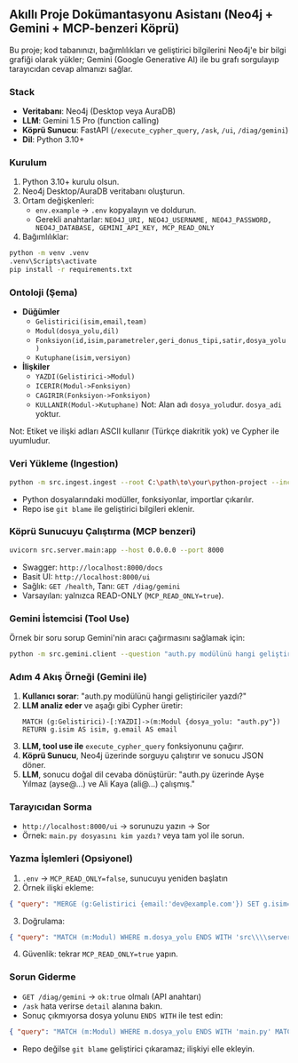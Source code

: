 ## Akıllı Proje Dokümantasyonu Asistanı (Neo4j + Gemini + MCP-benzeri Köprü)

Bu proje; kod tabanınızı, bağımlılıkları ve geliştirici bilgilerini Neo4j'e bir bilgi grafiği olarak yükler; Gemini (Google Generative AI) ile bu grafı sorgulayıp tarayıcıdan cevap almanızı sağlar.

### Stack
- **Veritabanı**: Neo4j (Desktop veya AuraDB)
- **LLM**: Gemini 1.5 Pro (function calling)
- **Köprü Sunucu**: FastAPI (`/execute_cypher_query`, `/ask`, `/ui`, `/diag/gemini`)
- **Dil**: Python 3.10+

### Kurulum
1) Python 3.10+ kurulu olsun.
2) Neo4j Desktop/AuraDB veritabanı oluşturun.
3) Ortam değişkenleri:
   - `env.example` → `.env` kopyalayın ve doldurun.
   - Gerekli anahtarlar: `NEO4J_URI, NEO4J_USERNAME, NEO4J_PASSWORD, NEO4J_DATABASE, GEMINI_API_KEY, MCP_READ_ONLY`
4) Bağımlılıklar:
```bash
python -m venv .venv
.venv\Scripts\activate
pip install -r requirements.txt
```

### Ontoloji (Şema)
- **Düğümler**
  - `Gelistirici(isim,email,team)`
  - `Modul(dosya_yolu,dil)`
  - `Fonksiyon(id,isim,parametreler,geri_donus_tipi,satir,dosya_yolu)`
  - `Kutuphane(isim,versiyon)`
- **İlişkiler**
  - `YAZDI(Gelistirici->Modul)`
  - `ICERIR(Modul->Fonksiyon)`
  - `CAGIRIR(Fonksiyon->Fonksiyon)`
  - `KULLANIR(Modul->Kutuphane)`
Not: Alan adı `dosya_yolu`dur. `dosya_adi` yoktur.

Not: Etiket ve ilişki adları ASCII kullanır (Türkçe diakritik yok) ve Cypher ile uyumludur.

### Veri Yükleme (Ingestion)
```bash
python -m src.ingest.ingest --root C:\path\to\your\python-project --include-dev true
```
- Python dosyalarındaki modüller, fonksiyonlar, importlar çıkarılır.
- Repo ise `git blame` ile geliştirici bilgileri eklenir.

### Köprü Sunucuyu Çalıştırma (MCP benzeri)
```bash
uvicorn src.server.main:app --host 0.0.0.0 --port 8000
```
- Swagger: `http://localhost:8000/docs`
- Basit UI: `http://localhost:8000/ui`
- Sağlık: `GET /health`, Tanı: `GET /diag/gemini`
- Varsayılan: yalnızca READ-ONLY (`MCP_READ_ONLY=true`).

### Gemini İstemcisi (Tool Use)
Örnek bir soru sorup Gemini'nin aracı çağırmasını sağlamak için:
```bash
python -m src.gemini.client --question "auth.py modülünü hangi geliştiriciler yazdı?" --server http://localhost:8000
```

### Adım 4 Akış Örneği (Gemini ile)
1. **Kullanıcı sorar**: "auth.py modülünü hangi geliştiriciler yazdı?"
2. **LLM analiz eder** ve aşağı gibi Cypher üretir:
   ```
   MATCH (g:Gelistirici)-[:YAZDI]->(m:Modul {dosya_yolu: "auth.py"})
   RETURN g.isim AS isim, g.email AS email
   ```
3. **LLM, tool use ile** `execute_cypher_query` fonksiyonunu çağırır.
4. **Köprü Sunucu**, Neo4j üzerinde sorguyu çalıştırır ve sonucu JSON döner.
5. **LLM**, sonucu doğal dil cevaba dönüştürür: "auth.py üzerinde Ayşe Yılmaz (ayse@...) ve Ali Kaya (ali@...) çalışmış."

### Tarayıcıdan Sorma
- `http://localhost:8000/ui` → sorunuzu yazın → Sor
- Örnek: `main.py dosyasını kim yazdı?` veya tam yol ile sorun.

### Yazma İşlemleri (Opsiyonel)
1) `.env` → `MCP_READ_ONLY=false`, sunucuyu yeniden başlatın
2) Örnek ilişki ekleme:
```json
{ "query": "MERGE (g:Gelistirici {email:'dev@example.com'}) SET g.isim='Örnek Geliştirici' WITH g MATCH (m:Modul) WHERE m.dosya_yolu ENDS WITH 'src\\\\server\\\\main.py' MERGE (g)-[:YAZDI]->(m)" }
```
3) Doğrulama:
```json
{ "query": "MATCH (m:Modul) WHERE m.dosya_yolu ENDS WITH 'src\\\\server\\\\main.py' MATCH (g:Gelistirici)-[:YAZDI]->(m) RETURN g.isim, g.email" }
```
4) Güvenlik: tekrar `MCP_READ_ONLY=true` yapın.

### Sorun Giderme
- `GET /diag/gemini` → `ok:true` olmalı (API anahtarı)
- `/ask` hata verirse `detail` alanına bakın.
- Sonuç çıkmıyorsa dosya yolunu `ENDS WITH` ile test edin:
```json
{ "query": "MATCH (m:Modul) WHERE m.dosya_yolu ENDS WITH 'main.py' MATCH (g:Gelistirici)-[:YAZDI]->(m) RETURN g.isim, g.email" }
```
- Repo değilse `git blame` geliştirici çıkaramaz; ilişkiyi elle ekleyin.


